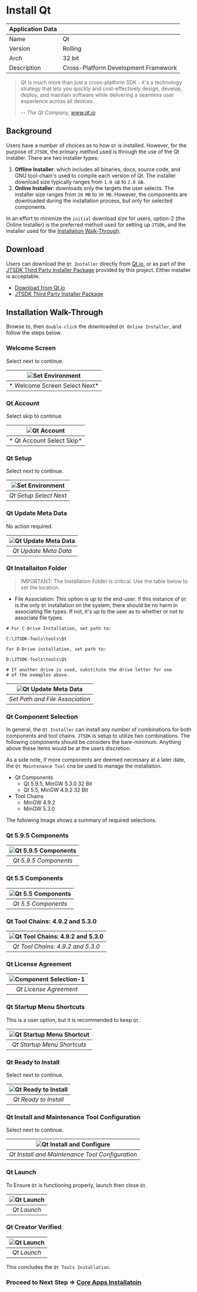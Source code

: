 # Install Qt

| Application Data ||
| ---| --- |
| Name        | Qt  |
| Version     | Rolling |
| Arch        | 32 bit |
| Description | Cross-Platform Development Framework |

> Qt is much more than just a cross-platform SDK - it's a technology strategy
> that lets you quickly and cost-effectively design, develop, deploy, and 
> maintain software while delivering a seamless user experience across all
> devices.
>
> -- <cite>The Qt Company, www.qt.io</cite>

## Background

Users have a number of choices as to how `Qt` is installed. However, for the
purpose of `JTSDK`, the primary method used is through the use of the Qt
installer. There are two installer types:

1. **Offline Installer**: which includes all binaries, docs, source code, and GNU
tool-chain's used to compile each version of Qt. The installer download size
typically ranges from `1.0 GB` to `2.0 GB`.
2. **Online Installer**: downloads only the targets the user selects. The
installer size ranges from `20 MB` to `30 MB`. However, the components are
downloaded during the installation process, but only for selected components.

In an effort to minimize the `initial` download size for users, option-2 
(the Online Installer) is the preferred method used for setting up `JTSDK`, and
the installer used for the [Installation Walk-Through](installation-walkthrough).

## Download

Users can download the `Qt Installer` directly from
[Qt.io](https://download.qt.io/official_releases/online_installers/qt-unified-windows-x86-online.exe.mirrorlist),
or as part of the [JTSDK Third Party Installer Package](https://sourceforge.net/projects/jtsdk/files/win32/3.0.0/release/)
provided by this project. Either installer is acceptable.

- [Download from Qt.io](https://download.qt.io/official_releases/online_installers/qt-unified-windows-x86-online.exe.mirrorlist)
- [JTSDK Third Party Installer Package](https://sourceforge.net/projects/jtsdk/files/win32/3.0.0/release/)

## Installation Walk-Through

Browse to, then `double-click` the downloaded `Qt Online Installer`, and follow
the steps below.

### Welcome Screen

Select next to continue.

| ![Set Environment](images/qt/qt.1.PNG?raw=true) |
|:--:|
| * Welcome Screen Select Next* |

### Qt Account

Select skip to continue.

| ![Qt Account](images/qt/qt.2.PNG?raw=true) |
|:--:|
| * Qt Account Select Skip* |

### Qt Setup

Select next to continue.

| ![Set Environment](images/qt/qt.3.PNG?raw=true) |
|:--:|
| *Qt Setup Select Next* |

### Qt Update Meta Data

No action required.

| ![Qt Update Meta Data](images/qt/qt.4.PNG?raw=true) |
|:--:|
| *Qt Update Meta Data* |

### Qt Installaiton Folder

>IMPORTANT: The Installation Folder is critical. Use the table below to set the location.

- File Association: This option is up to the end-user. If this instance of `Qt` is the only `Qt` installation on the system, there should be no harm in associating file types. If not, it's up to the user as to whether or not to associate file types.

``` shell
# For C-Drive Installation, set path to:

C:\JTSDK-Tools\tools\Qt

For D-Drive installation, set path to:

D:\JTSDK-Tools\tools\Qt

# If another drive is used, substitute the drive letter for one
# of the exmaples above.
```

| ![Qt Update Meta Data](images/qt/qt.6.PNG?raw=true) |
|:--:|
| *Set Path and File Association* |

### Qt Component Selection

In general, the `Qt Installer` can install any number of combinations for both
components and tool chains. `JTSDK` is setup to utilize two combinations. The
following components should be considers the bare-minimum. Anything above these
items would be at the users discretion.

As a side note, if more components are deemed necessary at a later date, the
`Qt Maintenance Tool` cna be used to manage the installation.

- Qt Components
  - Qt 5.9.5, MinGW 5.3.0 32 Bit
  - Qt 5.5, MinGW 4.9.2 32 Bit
- Tool Chains
  - MinGW 4.9.2
  - MinGW 5.3.0

The following Image shows a summary of required selections.

### Qt 5.9.5 Components

| ![Qt 5.9.5 Components](images/qt/qt.7.1.PNG?raw=true) |
|:--:|
| *Qt 5.9.5 Components* |

### Qt 5.5 Components

| ![Qt 5.5 Components](images/qt/qt.7.2.PNG?raw=true) |
|:--:|
| *Qt 5.5 Components* |

### Qt Tool Chains: 4.9.2 and 5.3.0

| ![Qt Tool Chains: 4.9.2 and 5.3.0](images/qt/qt.7.3.PNG?raw=true) |
|:--:|
| *Qt Tool Chains: 4.9.2 and 5.3.0* |

### Qt License Agreement

| ![Component Selection-1](images/qt/qt.8.PNG?raw=true) |
|:--:|
| *Qt License Agreement* |

### Qt Startup Menu Shortcuts

This is a user option, but it is recommended to keep `Qt`.

| ![Qt Startup Menu Shortcut](images/qt/qt.9.PNG?raw=true) |
|:--:|
| *Qt Startup Menu Shortcuts* |

### Qt Ready to Install

Select next to continue.

| ![Qt Ready to Install](images/qt/qt.10.PNG?raw=true) |
|:--:|
| *Qt Ready to Install* |

### Qt Install and Maintenance Tool Configuration

Select next to continue.

| ![Qt Install and Configure](images/qt/qt.13.PNG?raw=true) |
|:--:|
| *Qt Install and Maintenance Tool Configuration* |

### Qt Launch

To Ensure `Qt` is functioning properly, launch then close `Qt`.

| ![Qt Launch](images/qt/qt.14.PNG?raw=true) | 
|:--:| 
| *Qt Launch* |

### Qt Creator Verified

| ![Qt Launch](images/qt/qt.15.PNG?raw=true) |
|:--:|
| *Qt Launch* |

This concludes the `Qt Tools Installation`.

### Proceed to Next Step => [Core Apps Installatoin](Install-Core-Apps)
